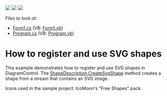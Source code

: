 <!-- default badges list -->
![](https://img.shields.io/endpoint?url=https://codecentral.devexpress.com/api/v1/VersionRange/128585435/16.2.4%2B)
[![](https://img.shields.io/badge/Open_in_DevExpress_Support_Center-FF7200?style=flat-square&logo=DevExpress&logoColor=white)](https://supportcenter.devexpress.com/ticket/details/T478182)
[![](https://img.shields.io/badge/📖_How_to_use_DevExpress_Examples-e9f6fc?style=flat-square)](https://docs.devexpress.com/GeneralInformation/403183)
<!-- default badges end -->
<!-- default file list -->
*Files to look at*:

* [Form1.cs](./CS/DiagramSVGItemsWinForms/Form1.cs) (VB: [Form1.vb](./VB/DiagramSVGItemsWinForms/Form1.vb))
* [Program.cs](./CS/DiagramSVGItemsWinForms/Program.cs) (VB: [Program.vb](./VB/DiagramSVGItemsWinForms/Program.vb))
<!-- default file list end -->
# How to register and use SVG shapes


<p>This example demonstrates how to register and use SVG shapes in DiagramControl. The <a href="https://documentation.devexpress.com/#CoreLibraries/DevExpressDiagramCoreShapeDescription_CreateSvgShapetopic">ShapeDescription.CreateSvgShape</a> method creates a shape from a stream that contains an SVG image.</p>
<p>Icons used in the sample project: IcoMoon's "Free Shapes" pack.</p>

<br/>


